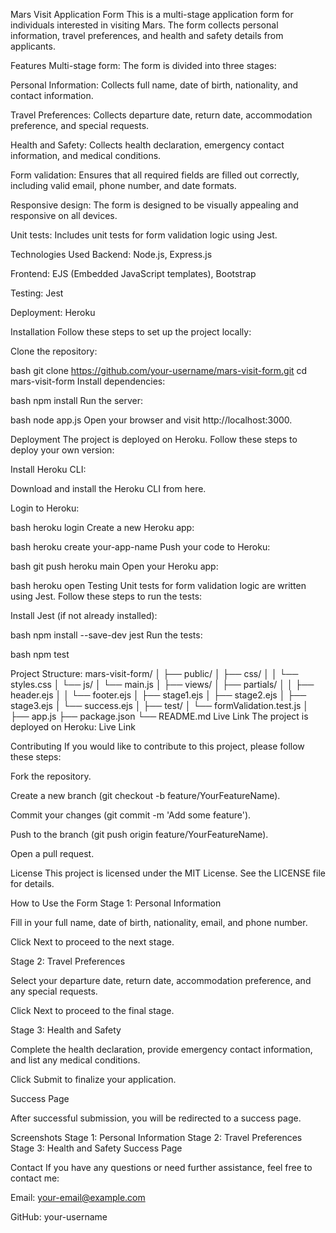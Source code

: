 Mars Visit Application Form
This is a multi-stage application form for individuals interested in visiting Mars. The form collects personal information, travel preferences, and health and safety details from applicants.

Features
Multi-stage form: The form is divided into three stages:

Personal Information: Collects full name, date of birth, nationality, and contact information.

Travel Preferences: Collects departure date, return date, accommodation preference, and special requests.

Health and Safety: Collects health declaration, emergency contact information, and medical conditions.

Form validation: Ensures that all required fields are filled out correctly, including valid email, phone number, and date formats.

Responsive design: The form is designed to be visually appealing and responsive on all devices.

Unit tests: Includes unit tests for form validation logic using Jest.

Technologies Used
Backend: Node.js, Express.js

Frontend: EJS (Embedded JavaScript templates), Bootstrap

Testing: Jest

Deployment: Heroku

Installation
Follow these steps to set up the project locally:

Clone the repository:

bash
git clone https://github.com/your-username/mars-visit-form.git
cd mars-visit-form
Install dependencies:

bash
npm install
Run the server:

bash
node app.js
Open your browser and visit http://localhost:3000.

Deployment
The project is deployed on Heroku. Follow these steps to deploy your own version:

Install Heroku CLI:

Download and install the Heroku CLI from here.

Login to Heroku:

bash
heroku login
Create a new Heroku app:

bash
heroku create your-app-name
Push your code to Heroku:

bash
git push heroku main
Open your Heroku app:

bash
heroku open
Testing
Unit tests for form validation logic are written using Jest. Follow these steps to run the tests:

Install Jest (if not already installed):

bash
npm install --save-dev jest
Run the tests:

bash
npm test

Project Structure:
mars-visit-form/
│
├── public/
│   ├── css/
│   │   └── styles.css
│   └── js/
│       └── main.js
│
├── views/
│   ├── partials/
│   │   ├── header.ejs
│   │   └── footer.ejs
│   ├── stage1.ejs
│   ├── stage2.ejs
│   ├── stage3.ejs
│   └── success.ejs
│
├── test/
│   └── formValidation.test.js
│
├── app.js
├── package.json
└── README.md
Live Link
The project is deployed on Heroku: Live Link

Contributing
If you would like to contribute to this project, please follow these steps:

Fork the repository.

Create a new branch (git checkout -b feature/YourFeatureName).

Commit your changes (git commit -m 'Add some feature').

Push to the branch (git push origin feature/YourFeatureName).

Open a pull request.

License
This project is licensed under the MIT License. See the LICENSE file for details.

How to Use the Form
Stage 1: Personal Information

Fill in your full name, date of birth, nationality, email, and phone number.

Click Next to proceed to the next stage.

Stage 2: Travel Preferences

Select your departure date, return date, accommodation preference, and any special requests.

Click Next to proceed to the final stage.

Stage 3: Health and Safety

Complete the health declaration, provide emergency contact information, and list any medical conditions.

Click Submit to finalize your application.

Success Page

After successful submission, you will be redirected to a success page.

Screenshots
Stage 1: Personal Information
Stage 2: Travel Preferences
Stage 3: Health and Safety
Success Page

Contact
If you have any questions or need further assistance, feel free to contact me:

Email: your-email@example.com

GitHub: your-username
